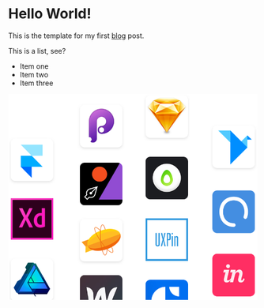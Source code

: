 # Hello World!

This is the template for my first [blog](google.com) post.

This is a list, see?
* Item one
* Item two
* Item three

![test image](../../img/tools-bg.png)